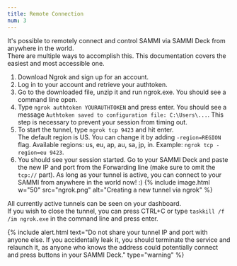 ```yaml
---
title: Remote Connection
num: 3
---
```


It's possible to remotely connect and control SAMMI via SAMMI Deck from anywhere in the world.\
There are multiple ways to accomplish this. This documentation covers the easiest and most accessible one.

1. Download Ngrok and sign up for an account.
2. Log in to your account and retrieve your authtoken.
3. Go to the downloaded file, unzip it and run ngrok.exe. You should see a command line open.
4. Type `ngrok authtoken YOURAUTHTOKEN` and press enter. You should see a message `Authtoken saved to configuration file: C:\Users\...`. This step is necessary to prevent your session from timing out.
5. To start the tunnel, type `ngrok tcp 9423` and hit enter. <br/> The default region is US. You can change it by adding `-region=REGION` flag. Available regions: us, eu, ap, au, sa, jp, in. Example: `ngrok tcp -region=eu 9423`.
6. You should see your session started. Go to your SAMMI Deck and paste the new IP and port from the Forwarding line (make sure to omit the `tcp://` part). As long as your tunnel is active, you can connect to your SAMMI from anywhere in the world now! :)
   {% include image.html w="50" src="ngrok.png" alt="Creating a new tunnel via ngrok" %}

All currently active tunnels can be seen on your dashboard.\
If you wish to close the tunnel, you can press CTRL+C or type `taskkill /f /im ngrok.exe` in the command line and press enter.

{% include alert.html text="Do not share your tunnel IP and port with anyone else. If you accidentally leak it, you should terminate the service and relaunch it, as anyone who knows the address could potentially connect and press buttons in your SAMMI Deck." type="warning" %}


